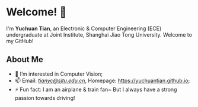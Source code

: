 # Welcome! 👋
I'm **Yuchuan Tian**, an Electronic & Computer Engineering (ECE) undergraduate at Joint Institute, Shanghai Jiao Tong University. Welcome to my GitHub! 



## About Me

- 🔭 I’m interested in Computer Vision;
- 📫 Email: *tianyc@sjtu.edu.cn*, Homepage: https://yuchuantian.github.io;
- ⚡ Fun fact: I am an airplane & train fan~ But I always have a strong passion towards driving!




